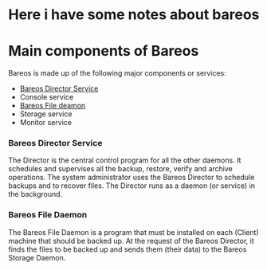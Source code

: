 # Here i have some notes about bareos

# Main components of Bareos
Bareos is made up of the following major components or services: 
- [Bareos Director Service](#Bareos-Director-Service)
- Console service 
- [Bareos File deamon](Bareos-File-Daemon)
- Storage service
- Monitor service


### Bareos Director Service
The Director is the central control program for all the other daemons. It schedules and supervises all the backup, restore, verify and archive operations. The system administrator uses the Bareos Director to schedule backups and to recover files. The Director runs as a daemon (or service) in the background.

### Bareos File Daemon
The Bareos File Daemon is a program that must be installed on each (Client) machine that should be backed up. At the request of the Bareos Director, it finds the files to be backed up and sends them (their data) to the Bareos Storage Daemon.
